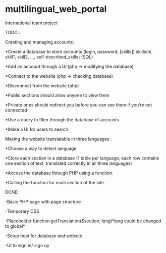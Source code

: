 # multilingual_web_portal
International team project

TODO :

Creating and managing accounts:

*Create a database to store accounts (login, password, [skills])     skills(id, skill1, skill2, …, self-described_skills) (SQL)

*Add an account through a UI (php -> modifying the database)

*Connect to the website (php -> checking database)

*Disconnect from the website (php)

*Public sections should allow anyone to view them

*Private ones should redirect you before you can see them if you’re not connected

*Use a query to filter through the database of accounts

*Make a UI for users to search

Making the website translatable in three languages :

*Choose a way to detect language

*Store each section in a database (1 table per language, each row contains one section of text, translated correctly in all three languages) 

*Access the database through PHP using a function.

*Calling the function for each section of the site.

DONE:

-Basic PHP page with page structure

-Temporary CSS

-Placeholder function getTranslation($section, $lang)  *$lang could be changed to global*

-Setup host for database and website

-UI to sign in/ sign up

